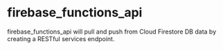 # firebase_functions_api
firebase_functions_api will pull and push from Cloud Firestore DB data by creating a RESTful services endpoint.
